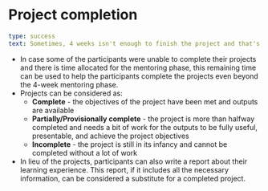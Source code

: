 # Project completion
```yaml remark
type: success
text: Sometimes, 4 weeks isn't enough to finish the project and that's okay.
```

- In case some of the participants were unable to complete their projects and there is time allocated for the mentoring phase, this remaining time can be used to help the participants complete the projects even beyond the 4-week mentoring phase.
- Projects can be considered as:
    - **Complete** - the objectives of the project have been met and outputs are available
    - **Partially/Provisionally complete** - the project is more than halfway completed and needs a bit of work for the outputs to be fully useful, presentable, and achieve the project objectives
    - **Incomplete** - the project is still in its infancy and cannot be completed without a lot of work
- In lieu of the projects, participants can also write a report about their learning experience. This report, if it includes all the necessary information, can be considered a substitute for a completed project.